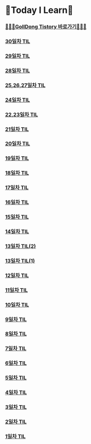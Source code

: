 # 📝Today I Learn📝
### [🧑🏻‍💻GollDong Tistory 바로가기🧑🏻‍💻](https://bupr.tistory.com/)

### [30일차 TIL](https://github.com/GollllDong/TIL/blob/main/2024_06/2024_06_27.md)
### [29일차 TIL](https://github.com/GollllDong/TIL/blob/main/2024_06/2024_06_25,26.md)
### [28일차 TIL](https://github.com/GollllDong/TIL/blob/main/2024_06/2024_06_24.md)
### [25,26,27일차 TIL](https://github.com/GollllDong/TIL/blob/main/2024_06/2024_06_21,22,23.md)
### [24일차 TIL](https://github.com/GollllDong/TIL/blob/main/2024_06/2024_06_20.md)
### [22,23일차 TIL](https://github.com/GollllDong/TIL/blob/main/2024_06/2024_06_18,19.md)
### [21일차 TIL](https://github.com/GollllDong/TIL/blob/main/2024_06/2024_06_17.md)
### [20일차 TIL](https://github.com/GollllDong/TIL/blob/main/2024_06/2024_06_16.md)
### [19일차 TIL](https://github.com/GollllDong/TIL/blob/main/2024_06/2024_06_15.md)
### [18일차 TIL](https://github.com/GollllDong/TIL/blob/main/2024_06/2024_06_14.md)
### [17일차 TIL](https://github.com/GollllDong/TIL/blob/main/2024_06/2024_06_13.md)
### [16일차 TIL](https://github.com/GollllDong/TIL/blob/main/2024_06/2024_06_12.md)
### [15일차 TIL](https://github.com/GollllDong/TIL/blob/main/2024_06/2024_06_11.md)
### [14일차 TIL](https://github.com/GollllDong/TIL/blob/main/2024_06/2024_06_10.md)
### [13일차 TIL(2)](https://github.com/GollllDong/TIL/blob/main/2024_06/2024_06_09_(2).md)
### [13일차 TIL(1)](https://github.com/GollllDong/TIL/blob/main/2024_06/2024_06_09_(1).md)
### [12일차 TIL](https://github.com/GollllDong/TIL/blob/main/2024_06/2024_06_08.md)
### [11일차 TIL](https://github.com/GollllDong/TIL/blob/main/2024_06/2024_06_07.md)
### [10일차 TIL](https://github.com/GollllDong/TIL/blob/main/2024_06/2024_06_06.md)
### [9일차 TIL](https://github.com/GollllDong/TIL/blob/main/2024_06/2024_06_05.md)
### [8일차 TIL](https://github.com/GollllDong/TIL/blob/main/2024_06/2024_06_04.md)
### [7일차 TIL](https://github.com/GollllDong/TIL/blob/main/2024_06/2024_06_03.md)
### [6일차 TIL](https://github.com/GollllDong/TIL/blob/main/2024_06/2024_06_02.md)
### [5일차 TIL](https://github.com/GollllDong/TIL/blob/main/2024_06/2024_06_01.md)
### [4일차 TIL](https://github.com/GollllDong/TIL/blob/main/2024_05/2024_05_31.md)
### [3일차 TIL](https://github.com/GollllDong/TIL/blob/main/2024_05/2024_05_30.md)
### [2일차 TIL](https://github.com/GollllDong/TIL/blob/main/2024_05/2024_05_29.md)
### [1일차 TIL](https://github.com/GollllDong/TIL/blob/main/2024_05/2024_05_28.md)
